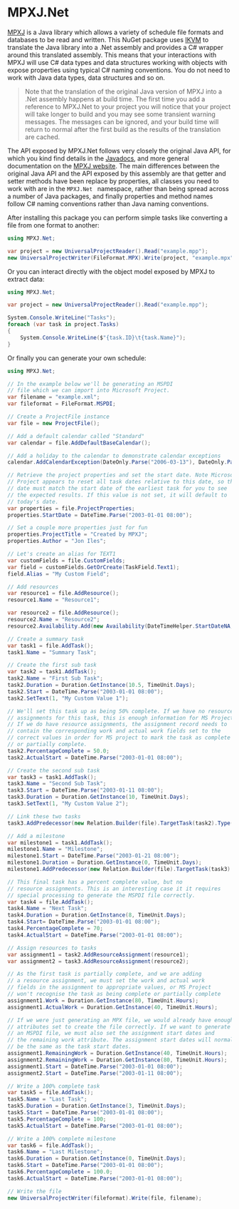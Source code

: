 # MPXJ.Net

[MPXJ](http://mpxj.org) is a Java library which allows a variety of schedule
file formats and databases to be read and written. This NuGet package uses
[IKVM](https://github.com/ikvm-revived/ikvm) to translate the Java library
into a .Net assembly and provides a C# wrapper around this translated
assembly. This means that your interactions with MPXJ will use C# data types
and data structures working with objects with expose properties using
typical C# naming conventions.  You do not need to work with Java data
types, data structures and so on.

> Note that the translation of the original Java version of MPXJ into
> a .Net assembly happens at build time. The first time you add a
> reference to MPXJ.Net to your project you will notice that your project
> will take longer to build and you may see some transient warning messages.
> The messages can be ignored, and your build time will return to normal
> after the first build as the results of the translation are cached.

The API exposed by MPXJ.Net follows very closely the original Java API,
for which you kind find details in the
[Javadocs](http://www.mpxj.org/apidocs/index.html), and more general
documentation on the [MPXJ website](https://www.mpxj.org/).
The main differences between the original Java API and the API exposed by this
assembly are that getter and setter methods have been replace by properties,
all classes you need to work with are in the `MPXJ.Net ` namespace, rather
than being spread across a number of Java packages, and finally properties
and method names follow C# naming conventions rather than Java naming
conventions.

After installing this package you can perform simple tasks like converting a
file from one format to another:

```c#
using MPXJ.Net;

var project = new UniversalProjectReader().Read("example.mpp");
new UniversalProjectWriter(FileFormat.MPX).Write(project, "example.mpx");
```

Or you can interact directly with the object model exposed by MPXJ to extract
data:

```c#
using MPXJ.Net;

var project = new UniversalProjectReader().Read("example.mpp");

System.Console.WriteLine("Tasks");
foreach (var task in project.Tasks)
{
    System.Console.WriteLine($"{task.ID}\t{task.Name}");
}   
```

Or finally you can generate your own schedule:

```c#
using MPXJ.Net;

// In the example below we'll be generating an MSPDI
// file which we can import into Microsoft Project.
var filename = "example.xml";
var fileformat = FileFormat.MSPDI;

// Create a ProjectFile instance
var file = new ProjectFile();

// Add a default calendar called "Standard"
var calendar = file.AddDefaultBaseCalendar();

// Add a holiday to the calendar to demonstrate calendar exceptions
calendar.AddCalendarException(DateOnly.Parse("2006-03-13"), DateOnly.Parse("2006-03-13"));

// Retrieve the project properties and set the start date. Note Microsoft
// Project appears to reset all task dates relative to this date, so this
// date must match the start date of the earliest task for you to see
// the expected results. If this value is not set, it will default to
// today's date.
var properties = file.ProjectProperties;
properties.StartDate = DateTime.Parse("2003-01-01 08:00");

// Set a couple more properties just for fun
properties.ProjectTitle = "Created by MPXJ";
properties.Author = "Jon Iles";

// Let's create an alias for TEXT1
var customFields = file.CustomFields;
var field = customFields.GetOrCreate(TaskField.Text1);
field.Alias = "My Custom Field";

// Add resources
var resource1 = file.AddResource();
resource1.Name = "Resource1";

var resource2 = file.AddResource();
resource2.Name = "Resource2";
resource2.Availability.Add(new Availability(DateTimeHelper.StartDateNA, DateTimeHelper.EndDateNA, 50));

// Create a summary task
var task1 = file.AddTask();
task1.Name = "Summary Task";

// Create the first sub task
var task2 = task1.AddTask();
task2.Name = "First Sub Task";
task2.Duration = Duration.GetInstance(10.5, TimeUnit.Days);
task2.Start = DateTime.Parse("2003-01-01 08:00");
task2.SetText(1, "My Custom Value 1");

// We'll set this task up as being 50% complete. If we have no resource
// assignments for this task, this is enough information for MS Project.
// If we do have resource assignments, the assignment record needs to
// contain the corresponding work and actual work fields set to the
// correct values in order for MS project to mark the task as complete
// or partially complete.
task2.PercentageComplete = 50.0;
task2.ActualStart = DateTime.Parse("2003-01-01 08:00");

// Create the second sub task
var task3 = task1.AddTask();
task3.Name = "Second Sub Task";
task3.Start = DateTime.Parse("2003-01-11 08:00");
task3.Duration = Duration.GetInstance(10, TimeUnit.Days);
task3.SetText(1, "My Custom Value 2");

// Link these two tasks
task3.AddPredecessor(new Relation.Builder(file).TargetTask(task2).Type(RelationType.FinishStart));

// Add a milestone
var milestone1 = task1.AddTask();
milestone1.Name = "Milestone";
milestone1.Start = DateTime.Parse("2003-01-21 08:00");
milestone1.Duration = Duration.GetInstance(0, TimeUnit.Days);
milestone1.AddPredecessor(new Relation.Builder(file).TargetTask(task3).Type(RelationType.FinishStart));

// This final task has a percent complete value, but no
// resource assignments. This is an interesting case it it requires
// special processing to generate the MSPDI file correctly.
var task4 = file.AddTask();
task4.Name = "Next Task";
task4.Duration = Duration.GetInstance(8, TimeUnit.Days);
task4.Start= DateTime.Parse("2003-01-01 08:00");
task4.PercentageComplete = 70;
task4.ActualStart = DateTime.Parse("2003-01-01 08:00");

// Assign resources to tasks
var assignment1 = task2.AddResourceAssignment(resource1);
var assignment2 = task3.AddResourceAssignment(resource2);

// As the first task is partially complete, and we are adding
// a resource assignment, we must set the work and actual work
// fields in the assignment to appropriate values, or MS Project
// won't recognise the task as being complete or partially complete
assignment1.Work = Duration.GetInstance(80, TimeUnit.Hours);
assignment1.ActualWork = Duration.GetInstance(40, TimeUnit.Hours);

// If we were just generating an MPX file, we would already have enough
// attributes set to create the file correctly. If we want to generate
// an MSPDI file, we must also set the assignment start dates and
// the remaining work attribute. The assignment start dates will normally
// be the same as the task start dates.
assignment1.RemainingWork = Duration.GetInstance(40, TimeUnit.Hours);
assignment2.RemainingWork = Duration.GetInstance(80, TimeUnit.Hours);
assignment1.Start = DateTime.Parse("2003-01-01 08:00");
assignment2.Start = DateTime.Parse("2003-01-11 08:00");

// Write a 100% complete task
var task5 = file.AddTask();
task5.Name = "Last Task";
task5.Duration = Duration.GetInstance(3, TimeUnit.Days);
task5.Start = DateTime.Parse("2003-01-01 08:00");
task5.PercentageComplete = 100;
task5.ActualStart = DateTime.Parse("2003-01-01 08:00");

// Write a 100% complete milestone
var task6 = file.AddTask();
task6.Name = "Last Milestone";
task6.Duration = Duration.GetInstance(0, TimeUnit.Days);
task6.Start = DateTime.Parse("2003-01-01 08:00");
task6.PercentageComplete = 100.0;
task6.ActualStart = DateTime.Parse("2003-01-01 08:00");

// Write the file
new UniversalProjectWriter(fileformat).Write(file, filename);
```
